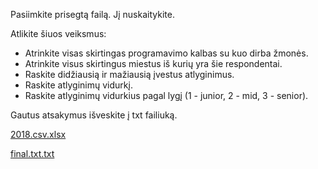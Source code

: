 Pasiimkite prisegtą failą. Jį nuskaitykite.

Atlikite šiuos veiksmus:
- Atrinkite visas skirtingas programavimo kalbas su kuo dirba žmonės.
- Atrinkite visus skirtingus miestus iš kurių yra šie respondentai.
- Raskite didžiausią ir mažiausią įvestus atlyginimus.
- Raskite atlyginimų vidurkį.
- Raskite atlyginimų vidurkius pagal lygį (1 - junior, 2 - mid, 3 - senior).

Gautus atsakymus išveskite į txt failiuką.


[2018.csv.xlsx](https://github.com/IndrePociene/Python/files/11414147/2018.csv.xlsx)

[final.txt.txt](https://github.com/IndrePociene/Python/files/11414148/final.txt.txt)
